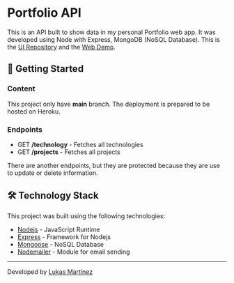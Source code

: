 # Portfolio API

This is an API built to show data in my personal Portfolio web app. It was developed using Node with Express, MongoDB (NoSQL Database). This is the [UI Repository](https://github.com/LukasMartc/portfolio) and the [Web Demo](https://lukasmartinezc.netlify.app/).

## 🚀 Getting Started

### Content

This project only have **main** branch. The deployment is prepared to be hosted on Heroku.

### Endpoints

- GET **/technology** - Fetches all technologies
- GET **/projects** - Fetches all projects

There are another endpoints, but they are protected because they are use to update or delete information.

## 🛠️ Technology Stack

This project was built using the following technologies:

- [Nodejs](https://nodejs.org/en/) - JavaScript Runtime
- [Express](https://expressjs.com/) - Framework for Nodejs
- [Mongoose](https://www.mongodb.com/) - NoSQL Database
- [Nodemailer](https://nodemailer.com/) - Module for email sending 

---

Developed by [Lukas Martínez](https://github.com/LukasMartc)
